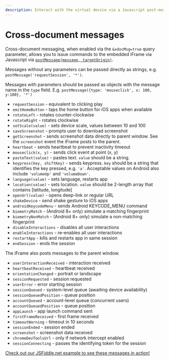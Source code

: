 ```yaml
---
description: Interact with the virtual device via a Javascript post-message API
---
```


# Cross-document messages

Cross-document messaging, when enabled via the `&xdocMsg=true` query parameter, allows you to issue commands to the embedded iFrame via Javascript via [`postMessage(message, targetOrigin)`](https://developer.mozilla.org/en-US/docs/Web/API/Window/postMessage).

Messages without any parameters can be passed directly as strings, e.g. `postMessage('requestSession', '*')`. 

Messages with parameters should be passed as objects with the message name in the `type` field. E.g. `postMessage({type: 'mouseclick', x: 100, y:100}, '*')`

* `requestSession` - equivalent to clicking play
* `emitHomeButton` - taps the home button for iOS apps when available
* `rotateLeft` - rotates counter-clockwise
* `rotateRight` - rotates clockwise
* `setScale(value)` - sets device scale, values between 10 and 100
* `saveScreenshot` - prompts user to download screenshot
* `getScreenshot` - sends screenshot data directly to parent window. See the `screenshot` event the iFrame posts to the parent.
* `heartbeat` - sends heartbeat to prevent inactivity timeout
* `mouseclick(x, y)` - sends click event at point \(x, y\)
* `pasteText(value)` - pastes text. `value` should be a string.
* `keypress(key, shiftKey)` - sends keypress. `key` should be a string that identifies the key pressed, e.g. `'a'`. Acceptable values on Android also include `'volumeUp'` and `'volumeDown'`.
* `language(value)` - sets language, restarts app
* `location(value)` - sets location. `value` should be 2-length array that contains \[latitude, longitude\]
* `openUrl(value)` - opens deep-link or regular URL
* `shakeDevice` - send shake gesture to iOS apps
* `androidKeycodeMenu` - sends Android KEYCODE\_MENU command
* `biometryMatch` - \(Android 8+ only\) simulate a matching fingerprint
* `biometryNonMatch` - \(Android 8+ only\) simulate a non-matching fingerprint
* `disableInteractions` - disables all user interactions
* `enableInteractions` - re-enables all user interactions
* `restartApp` - kills and restarts app in same session
* `endSession` - ends the session

The iFrame also posts messages to the parent window.

* `userInteractionReceived` - interaction received
* `heartbeatReceived` - heartbeat received
* `orientationChanged` - portrait or landscape
* `sessionRequested` - session requested
* `userError` - error starting session
* `sessionQueued` - system-level queue \(awaiting device availability\)
* `sessionQueuedPosition` - queue position
* `accountQueued` - account-level queue \(concurrent users\)
* `accountQueuedPosition` - queue position
* `appLaunch` - app launch command sent
* `firstFrameReceived` - first frame received
* `timeoutWarning` - timeout in 10 seconds
* `sessionEnded` - session ended
* `screenshot` - screenshot data received
* `chromeDevToolsUrl` - only if network intercept enabled
* `sessionConnecting` - passes the identifying token for the session

[Check out our JSFiddle.net example to see these messages in action!](https://jsfiddle.net/appetize/f97hs3ru/)

